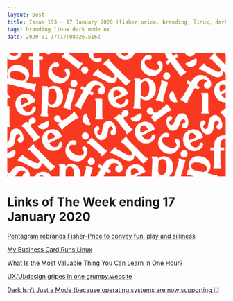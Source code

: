 ```yaml
---
layout: post
title: Issue 193 - 17 January 2020 (fisher price, branding, linux, dark mode ux)
tags: branding linux dark mode ux
date: 2020-01-17T17:08:26.516Z
---
```

![Pentagram rebrands Fisher-Price to convey fun, play and silliness](/assets/uploads/issue-193.jpg "Pentagram rebrands Fisher-Price to convey fun, play and silliness")

# Links of The Week ending 17 January 2020

<a href="https://www.pentagram.com/work/fisher-price/story" title="Pentagram rebrands Fisher-Price to convey fun, play and silliness" alt="Pentagram rebrands Fisher-Price to convey fun, play and silliness" target="_blank">Pentagram rebrands Fisher-Price to convey fun, play and silliness</a>

<a href="https://www.thirtythreeforty.net/posts/2019/12/my-business-card-runs-linux/" title="My Business Card Runs Linux" alt="My Business Card Runs Linux" target="_blank">My Business Card Runs Linux</a>

<a href="https://quanticdev.com/articles/most-valuable-thing-to-learn-in-one-hour/" title="What Is the Most Valuable Thing You Can Learn in One Hour?" alt="What Is the Most Valuable Thing You Can Learn in One Hour?" target="_blank">What Is the Most Valuable Thing You Can Learn in One Hour?</a>

<a href="https://grumpy.website/" title="UX/UI/design gripes in one grumpy.website" alt="UX/UI/design gripes in one grumpy.website" target="_blank">UX/UI/design gripes in one grumpy.website</a>

<a href="https://www.uxmatters.com/mt/archives/2020/01/dark-isnt-just-a-mode.php" title="Dark Isn’t Just a Mode (because operating systems are now supporting it)" alt="Dark Isn’t Just a Mode (because operating systems are now supporting it)" target="_blank">Dark Isn’t Just a Mode (because operating systems are now supporting it)</a>